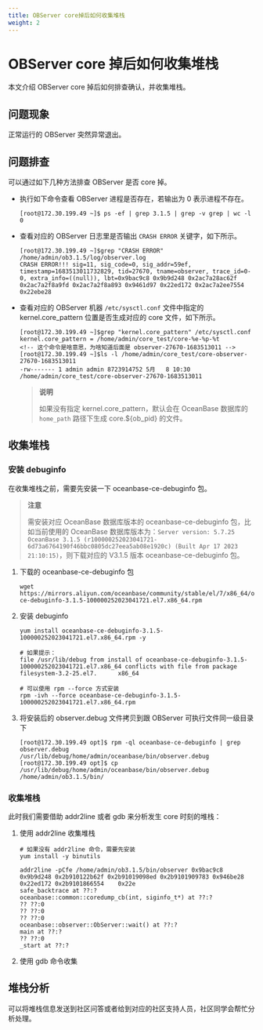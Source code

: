 ```yaml
---
title: OBServer core掉后如何收集堆栈
weight: 2
---
```

# OBServer core 掉后如何收集堆栈
<!-- 这个是单个的机器 core掉么，还是集群 core -->
本文介绍 OBServer core 掉后如何排查确认，并收集堆栈。
<!-- 测试 -->
## 问题现象

正常运行的 OBServer 突然异常退出。

## 问题排查

可以通过如下几种方法排查 OBServer 是否 core 掉。

- 执行如下命令查看 OBServer 进程是否存在，若输出为 0 表示进程不存在。
  
  ```shell
  [root@172.30.199.49 ~]$ ps -ef | grep 3.1.5 | grep -v grep | wc -l
  0
  ```

- 查看对应的 OBServer 日志里是否输出 `CRASH ERROR` 关键字，如下所示。
  
  ```shell
  [root@172.30.199.49 ~]$grep "CRASH ERROR" /home/admin/ob3.1.5/log/observer.log
  CRASH ERROR!!! sig=11, sig_code=0, sig_addr=59ef, timestamp=1683513011732829, tid=27670, tname=observer, trace_id=0-0, extra_info=((null)), lbt=0x9bac9c8 0x9b9d248 0x2ac7a28ac62f 0x2ac7a2f8a9fd 0x2ac7a2f8a893 0x9461d97 0x22ed172 0x2ac7a2ee7554 0x22ebe28
  ```

- 查看对应的 OBServer 机器 `/etc/sysctl.conf` 文件中指定的 kernel.core_pattern 位置是否生成对应的 core 文件，如下所示。
  
  ```shell
  [root@172.30.199.49 ~]$grep "kernel.core_pattern" /etc/sysctl.conf
  kernel.core_pattern = /home/admin/core_test/core-%e-%p-%t
  <!-- 这个命令是啥意思，为啥知道后面是 observer-27670-1683513011 -->
  [root@172.30.199.49 ~]$ls -l /home/admin/core_test/core-observer-27670-1683513011
  -rw------- 1 admin admin 8723914752 5月   8 10:30 /home/admin/core_test/core-observer-27670-1683513011
  ```
  
  > **说明**
  >
  > 如果没有指定 kernel.core_pattern，默认会在 OceanBase 数据库的 `home_path` 路径下生成 core.${ob_pid} 的文件。

<!-- 生成的 core 文件很大，可以通过 ulimit -a 或者 ulimit -c 查看当前资源的限制

如果设置为 0 或者很小则在发生 core 时无法生产 core 文件。
这两句想表达的意思是什么，放到这里是否不合适 -->
## 收集堆栈

### 安装 debuginfo

在收集堆栈之前，需要先安装一下 oceanbase-ce-debuginfo 包。

> **注意**
>
> 需安装对应 OceanBase 数据库版本的 oceanbase-ce-debuginfo 包，比如当前使用的 OceanBase 数据库版本为：`Server version: 5.7.25 OceanBase 3.1.5 (r100000252023041721-6d73a6764190f46bbc0805dc27eea5ab08e1920c) (Built Apr 17 2023 21:10:15)`，则下载对应的 V3.1.5 版本 oceanbase-ce-debuginfo 包。

1. 下载的 oceanbase-ce-debuginfo 包

   ```shell
   wget https://mirrors.aliyun.com/oceanbase/community/stable/el/7/x86_64/oceanbase-ce-debuginfo-3.1.5-100000252023041721.el7.x86_64.rpm
   ```

2. 安装 debuginfo

   ```shell
   yum install oceanbase-ce-debuginfo-3.1.5-100000252023041721.el7.x86_64.rpm -y
   
   # 如果提示： 
   file /usr/lib/debug from install of oceanbase-ce-debuginfo-3.1.5-100000252023041721.el7.x86_64 conflicts with file from package filesystem-3.2-25.el7.      x86_64
   
   # 可以使用 rpm --force 方式安装
   rpm -ivh --force oceanbase-ce-debuginfo-3.1.5-100000252023041721.el7.x86_64.rpm
   ```

3. 将安装后的 observer.debug 文件拷贝到跟 OBServer 可执行文件同一级目录下

   ```shell
   [root@172.30.199.49 opt]$ rpm -ql oceanbase-ce-debuginfo | grep observer.debug
   /usr/lib/debug/home/admin/oceanbase/bin/observer.debug
   [root@172.30.199.49 opt]$ cp /usr/lib/debug/home/admin/oceanbase/bin/observer.debug /home/admin/ob3.1.5/bin/
   ```

### 收集堆栈
<!-- 没有看懂 -->
此时我们需要借助 addr2line 或者 gdb 来分析发生 core 时刻的堆栈：

1. 使用 addr2line 收集堆栈

   ```shell
   # 如果没有 addr2line 命令，需要先安装 
   yum install -y binutils
   
   addr2line -pCfe /home/admin/ob3.1.5/bin/observer 0x9bac9c8 0x9b9d248 0x2b910122b62f 0x2b91019098ed 0x2b9101909783 0x946be28 0x22ed172 0x2b9101866554    0x22e
   safe_backtrace at ??:?
   oceanbase::common::coredump_cb(int, siginfo_t*) at ??:?
   ?? ??:0
   ?? ??:0
   ?? ??:0
   oceanbase::observer::ObServer::wait() at ??:?
   main at ??:?
   ?? ??:0
   _start at ??:?
   ```
   <!-- 需要看下输出的内容 ?? 处是什么 -->

2. 使用 gdb 命令收集
<!-- 没有写命令 -->

## 堆栈分析

可以将堆栈信息发送到社区问答或者给到对应的社区支持人员，社区同学会帮忙分析处理。
